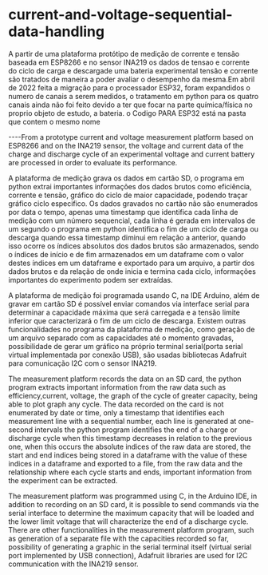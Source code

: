 # current-and-voltage-sequential-data-handling
A partir de uma plataforma protótipo de medição de corrente e tensão baseada em ESP8266 e no sensor INA219 os dados de tensao e corrente do ciclo de carga e descargade uma bateria experimental tensão e corrente são tratados  de maneira a poder avaliar o desempenho da mesma.Em abril de 2022 feita a migração para o processador ESP32, foram expandidos o numero de canais a serem medidos, o tratamento em python para os quatro canais ainda não foi feito devido a ter que focar na parte química/física no proprio objeto de estudo, a bateria. o Codigo PARA ESP32 está na pasta que contem o mesmo nome

----From a prototype current and voltage measurement platform based on ESP8266 and on the INA219 sensor, the voltage and current data of the charge and discharge cycle of an experimental voltage and current battery are processed in order to evaluate its performance. 


A plataforma de medição grava os dados em cartão SD, o programa em python extrai importantes informações dos dados brutos como eficiência, corrente e tensão, gráfico do ciclo de maior capacidade, podendo traçar  gráfico ciclo especifico. Os dados gravados no cartão não são enumerados por data o tempo, apenas uma timestamp que identifica cada linha de medição com um número sequencial, cada linha é gerada em intervalos de um segundo o programa em python identifica o fim de um ciclo de carga ou descarga quando essa timestamp diminui em relação a anterior, quando isso ocorre os índices absolutos dos dados brutos são armazenados, sendo o índices de início e de fim armazenados em um dataframe com o valor destes índices em um dataframe e exportado para um arquivo, a partir dos dados brutos e da relação de onde inicia e termina cada ciclo, informações importantes do experimento podem ser extraídas.

A plataforma de medição foi programada usando C, na IDE Arduino, além de gravar em cartão SD é possível enviar comandos via interface serial para determinar a capacidade máxima que será carregada e a tensão limite inferior que caracterizará o fim de um ciclo de descarga. Existem outras funcionalidades no programa da plataforma de medição, como geração de um arquivo separado com as capacidades até o momento gravadas, possibilidade de gerar um gráfico na próprio terminal serial(porta serial virtual implementada por conexão USB), são usadas bibliotecas Adafruit para comunicação I2C com o sensor INA219.


The measurement platform records the data on an SD card, the python program extracts important information from the raw data such as efficiency,current, voltage, the graph of the cycle of greater capacity, being able to plot  graph any cycle. The data recorded on the card is not enumerated by date or time, only a timestamp that identifies each measurement line with a sequential number, each line is generated at one-second intervals the python program identifies the end of a charge or discharge cycle when this timestamp decreases in relation to the previous one, when this occurs the absolute indices of the raw data are stored, the start and end indices being stored in a dataframe with the value of these indices in a dataframe and exported to a file, from the raw data and the relationship where each cycle starts and ends, important information from the experiment can be extracted.

The measurement platform was programmed using C, in the Arduino IDE, in addition to recording on an SD card, it is possible to send commands via the serial interface to determine the maximum capacity that will be loaded and the lower limit voltage that will characterize the end of a discharge cycle. There are other functionalities in the measurement platform program, such as generation of a separate file with the capacities recorded so far, possibility of generating a graphic in the serial terminal itself (virtual serial port implemented by USB connection), Adafruit libraries are used for I2C communication with the INA219 sensor.



